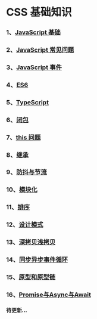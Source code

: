 # CSS 基础知识

### 1、[JavaScript 基础](/JAVASCRIPT/JavaScript基础)

### 2、[JavaScript 常见问题](/JAVASCRIPT/JavaScript常见问题)

### 3、[JavaScript 事件](/JAVASCRIPT/JavaScript事件)

### 4、[ES6](/JAVASCRIPT/ES6)

### 5、[TypeScript](/JAVASCRIPT/TypeScript)

### 6、[闭包](/JAVASCRIPT/闭包)

### 7、[this 问题](/JAVASCRIPT/this问题)

### 8、[继承](/JAVASCRIPT/继承)

### 9、[防抖与节流](/JAVASCRIPT/防抖与节流)

### 10、[模块化](/JAVASCRIPT/模块化)

### 11、[排序](/JAVASCRIPT/排序)

### 12、[设计模式](/JAVASCRIPT/设计模式)

### 13、[深拷贝浅拷贝](/JAVASCRIPT/深拷贝浅拷贝)

### 14、[同步异步事件循环](/JAVASCRIPT/同步异步事件循环)

### 15、[原型和原型链](/JAVASCRIPT/原型和原型链)

### 16、[Promise与Async与Await](/JAVASCRIPT/Promise与Async与Await)

#### 待更新...
